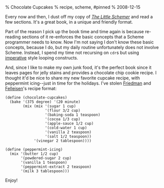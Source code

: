 % Chocolate Cupcakes
% recipe, scheme, #pinned
% 2008-12-15


Every now and then, I dust off my copy of _[The Little Schemer][1]_ and
read a few sections. It's a great book, in a unique and friendly format.

Part of the reason I pick up the book time and time again is because re-
reading sections of it re-enforces the basic concepts that a Scheme programmer
needs to know. Now I'm not saying I don't know these basic concepts, because I
do, but my daily routine unfortunately does not involve Scheme. Instead, I
spend my time not recursing on `cdr`s but using [imperative][3] style looping
constructs.

And, since I like to make my own junk food, it's the perfect book since it
leaves pages for jelly stains and provides a chocolate chip cookie recipe. I
thought it'd be nice to share my new favorite cupcake recipe, with peppermint
icing--just in time for the holidays. I've stolen [Friedman][4] and
[Felleisen][5]'s recipe format:

    (define (chocolate-cupcakes)
      (bake '(375 degree) '(20 minute)
            (mix (mix '(sugar 1 cup)
                      '(flour 3/2 cup)
                      '(baking-soda 1 teaspoon)
                      '(cocoa 1/3 cup)
                      '(apple-sauce 1/2 cup)
                      '(cold-water 1 cup)
                      '(vanilla 2 teaspoon)
                      '(salt 1/2 teaspoon))
                 '(vinegar 2 tablespoon))))

    (define (peppermint-icing)
      (mix '(butter 1/2 cup)
           '(powdered-sugar 2 cup)
           '(vanilla 1 teaspoon)
           '(peppermint-extract 2 teaspoon)
           '(milk 3 tablespoon)))

Enjoy!


[1]: http://www.amazon.com/gp/product/0262560992?ie=UTF8&tag=siusdesi2-20&linkCode=as2&camp=1789&creative=9325&creativeASIN=0262560992
[3]: http://en.wikipedia.org/wiki/Imperative_programming%20(Imperative%20Programming)
[4]: http://www.cs.indiana.edu/~dfried/
[5]: http://www.ccs.neu.edu/home/matthias/

